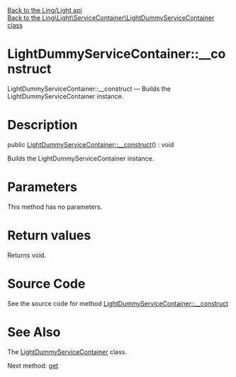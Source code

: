 [Back to the Ling/Light api](https://github.com/lingtalfi/Light/blob/master/doc/api/Ling/Light.md)<br>
[Back to the Ling\Light\ServiceContainer\LightDummyServiceContainer class](https://github.com/lingtalfi/Light/blob/master/doc/api/Ling/Light/ServiceContainer/LightDummyServiceContainer.md)


LightDummyServiceContainer::__construct
================



LightDummyServiceContainer::__construct — Builds the LightDummyServiceContainer instance.




Description
================


public [LightDummyServiceContainer::__construct](https://github.com/lingtalfi/Light/blob/master/doc/api/Ling/Light/ServiceContainer/LightDummyServiceContainer/__construct.md)() : void




Builds the LightDummyServiceContainer instance.




Parameters
================

This method has no parameters.


Return values
================

Returns void.








Source Code
===========
See the source code for method [LightDummyServiceContainer::__construct](https://github.com/lingtalfi/Light/blob/master/ServiceContainer/LightDummyServiceContainer.php#L25-L28)


See Also
================

The [LightDummyServiceContainer](https://github.com/lingtalfi/Light/blob/master/doc/api/Ling/Light/ServiceContainer/LightDummyServiceContainer.md) class.

Next method: [get](https://github.com/lingtalfi/Light/blob/master/doc/api/Ling/Light/ServiceContainer/LightDummyServiceContainer/get.md)<br>

